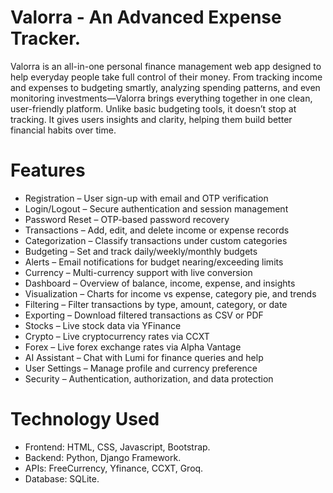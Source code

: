 # Valorra - An Advanced Expense Tracker.

Valorra is an all-in-one personal finance management web app designed to help everyday people take full control of their money. From tracking income and expenses to budgeting smartly, analyzing spending patterns, and even monitoring investments—Valorra brings everything together in one clean, user-friendly platform. Unlike basic budgeting tools, it doesn’t stop at tracking. It gives users insights and clarity, helping them build better financial habits over time.

# Features
- Registration – User sign-up with email and OTP verification
- Login/Logout – Secure authentication and session management
- Password Reset – OTP-based password recovery
- Transactions – Add, edit, and delete income or expense records
- Categorization – Classify transactions under custom categories
- Budgeting – Set and track daily/weekly/monthly budgets
- Alerts – Email notifications for budget nearing/exceeding limits
- Currency – Multi-currency support with live conversion
- Dashboard – Overview of balance, income, expense, and insights
- Visualization – Charts for income vs expense, category pie, and trends
- Filtering – Filter transactions by type, amount, category, or date
- Exporting – Download filtered transactions as CSV or PDF
- Stocks – Live stock data via YFinance
- Crypto – Live cryptocurrency rates via CCXT
- Forex – Live forex exchange rates via Alpha Vantage
- AI Assistant – Chat with Lumi for finance queries and help
- User Settings – Manage profile and currency preference
- Security – Authentication, authorization, and data protection

# Technology Used
- Frontend: HTML, CSS, Javascript, Bootstrap.
- Backend: Python, Django Framework.
- APIs: FreeCurrency, Yfinance, CCXT, Groq.
- Database: SQLite.
